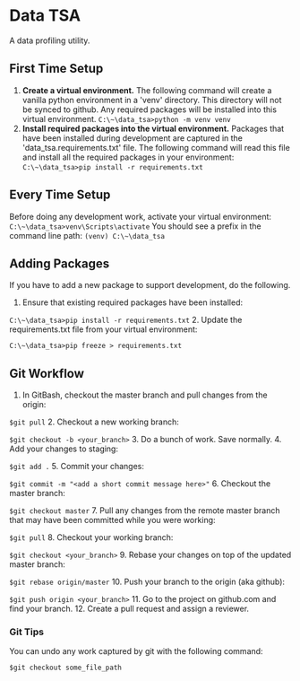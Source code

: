 # Data TSA
A data profiling utility. 

## First Time Setup
1. __Create a virtual environment.__ The following command will create a vanilla python environment in a 'venv' directory. This directory will not be synced to github. Any required packages will be installed into this virtual environment.
`C:\~\data_tsa>python -m venv venv`
2. __Install required packages into the virtual environment.__ Packages that have been installed during development are captured in the 'data_tsa.requirements.txt' file. The following command will read this file and install all the required packages in your environment:
`C:\~\data_tsa>pip install -r requirements.txt`

## Every Time Setup
Before doing any development work, activate your virtual environment:
`C:\~\data_tsa>venv\Scripts\activate`
You should see a prefix in the command line path:
`(venv) C:\~\data_tsa`

## Adding Packages
If you have to add a new package to support development, do the following.
1. Ensure that existing required packages have been installed:

`C:\~\data_tsa>pip install -r requirements.txt`
2. Update the requirements.txt file from your virtual environment:

`C:\~\data_tsa>pip freeze > requirements.txt`

## Git Workflow
1. In GitBash, checkout the master branch and pull changes from the origin:

`$git pull`
2. Checkout a new working branch:

`$git checkout -b <your_branch>`
3. Do a bunch of work. Save normally.
4. Add your changes to staging:

`$git add .`
5. Commit your changes:

`$git commit -m "<add a short commit message here>"`
6. Checkout the master branch:

`$git checkout master`
7. Pull any changes from the remote master branch that may have been committed while you were working:

`$git pull`
8. Checkout your working branch:

`$git checkout <your_branch>`
9. Rebase your changes on top of the updated master branch:

`$git rebase origin/master`
10. Push your branch to the origin (aka github):

`$git push origin <your_branch>`
11. Go to the project on github.com and find your branch.
12. Create a pull request and assign a reviewer. 

### Git Tips
You can undo any work captured by git with the following command:

`$git checkout some_file_path`